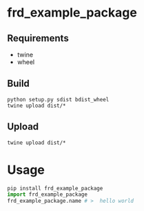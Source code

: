 # frd_example_package


## Requirements

- twine
- wheel

## Build 

```
python setup.py sdist bdist_wheel
twine upload dist/*
```

## Upload

```
twine upload dist/*
```

# Usage

``` python
pip install frd_example_package
import frd_example_package
frd_example_package.name # >  hello world
```
